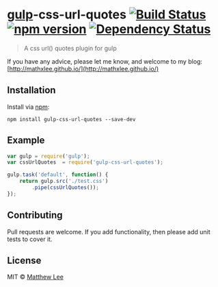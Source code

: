 # [gulp](https://github.com/gulpjs/gulp)-css-url-quotes [![Build Status](https://travis-ci.org/mathxlee/gulp-css-url-quotes.svg?branch=master)](https://travis-ci.org/mathxlee/gulp-css-url-quotes) [![npm version](https://badge.fury.io/js/gulp-css-url-quotes.svg)](https://badge.fury.io/js/gulp-css-url-quotes) [![Dependency Status](https://gemnasium.com/badges/github.com/mathxlee/gulp-css-url-quotes.svg)](https://gemnasium.com/github.com/mathxlee/gulp-css-url-quotes)

> A css url() quotes plugin for gulp

If you have any advice, please let me know, and welcome to my blog: [http://mathxlee.github.io/](http://mathxlee.github.io/)

## Installation

Install via [npm](https://npmjs.org/package/gulp-css-url-quotes):

```
npm install gulp-css-url-quotes --save-dev
```

## Example

```js
var gulp = require('gulp');
var cssUrlQuotes  = require('gulp-css-url-quotes');

gulp.task('default', function() {
    return gulp.src('./test.css')
        .pipe(cssUrlQuotes());
});
```

## Contributing

Pull requests are welcome. If you add functionality, then please add unit tests
to cover it.

## License

MIT © [Matthew Lee](http://mathxlee.github.io)